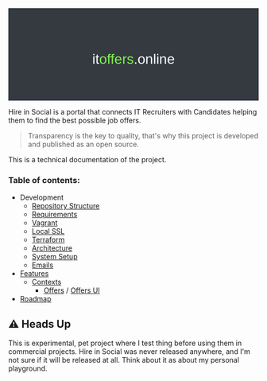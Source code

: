 <div style="padding:3rem; background:#343a40; color: #f8f9fa;font-family: Work Sans, sans-serif; text-align: center;">
    <h1 style="font-weight:normal;"><a href="https://itoffers.online" target="_blank" style="color: #f8f9fa; text-decoration: none;">it<span style="color:#80f24b">offers</span>.online</a></h1>
</div>


Hire in Social is a portal that connects IT Recruiters with Candidates helping them to find the best possible job offers.   

> Transparency is the key to quality, that's why this project is developed and published as an open source. 

This is a technical documentation of the project. 

### Table of contents:

* Development 
  * [Repository Structure](/docs/structure.md)
  * [Requirements](/docs/requirements.md)
  * [Vagrant](/vagrant/README.md)
  * [Local SSL](/ssl/README.md)
  * [Terraform](/terraform/README.md)
  * [Architecture](/docs/architecture/README.md)
  * [System Setup](/php/itoffers/README.md)
  * [Emails](/docs/emails.md)
* [Features](/php/itoffers/docs/README.md)
  * [Contexts](/php/itoffers/src/ITOffers/README.md)
    * [Offers](/php/itoffers/src/ITOffers/Offers/README.md) / [Offers UI](/php/itoffers/src/App/Offers/README.md)
* [Roadmap](https://github.com/norzechowicz/hire-in-social/projects/1)

## ⚠️ Heads Up

This is experimental, pet project where I test thing before using them in commercial projects. 
Hire in Social was never released anywhere, and I'm not sure if it will be released at all. 
Think about it as about my personal playground. 
